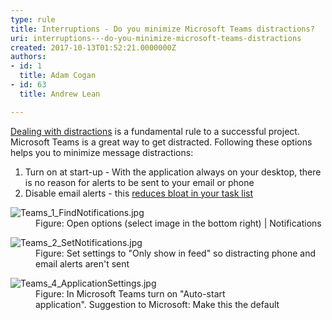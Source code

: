 ```yaml
---
type: rule
title: Interruptions - Do you minimize Microsoft Teams distractions?
uri: interruptions---do-you-minimize-microsoft-teams-distractions
created: 2017-10-13T01:52:21.0000000Z
authors:
- id: 1
  title: Adam Cogan
- id: 63
  title: Andrew Lean

---
```




<span class='intro'> ​​<a href="/_layouts/15/FIXUPREDIRECT.ASPX?WebId=3dfc0e07-e23a-4cbb-aac2-e778b71166a2&amp;TermSetId=07da3ddf-0924-4cd2-a6d4-a4809ae20160&amp;TermId=d65f17a0-2354-4793-9481-7dc2eea0e559">Dealing with distractions</a>&#160;is a fundamental rule to a successful project. Microsoft&#160;Teams&#160;is a great way to get distracted. Following these options helps you to minimize message&#160;distractions&#58;<br><ol><li>Turn&#160;on at start-up​ - With the application always on your desktop, there is no reason for alerts to be sent to your email or phone<br></li><li>Disable email alerts - this <a href="/_layouts/15/FIXUPREDIRECT.ASPX?WebId=3dfc0e07-e23a-4cbb-aac2-e778b71166a2&amp;TermSetId=07da3ddf-0924-4cd2-a6d4-a4809ae20160&amp;TermId=4ebaa676-4599-4be1-b4ee-55427dba91bf">reduces bloat in your task list</a><br></li></ol> </span>

<dl class="image"><dt><img src="/SiteAssets/do-you-minimize-team-distractions/Teams_1_FindNotifications.jpg" alt="Teams_1_FindNotifications.jpg" /></dt><dd>Figure&#58; Open options (select image in the bottom right) | Notifications</dd></dl><dl class="image"><dt> <img src="/SiteAssets/do-you-minimize-team-distractions/Teams_2_SetNotifications.jpg" alt="Teams_2_SetNotifications.jpg" /></dt><dd> Figure&#58; Set settings to &quot;Only show in feed&quot; so distracting phone and email alerts aren't sent</dd></dl><dl class="image"><dt><img src="/SiteAssets/do-you-minimize-team-distractions/Teams_4_ApplicationSettings.jpg" alt="Teams_4_ApplicationSettings.jpg" /></dt><dd> Figure&#58; In Microsoft Teams turn on &quot;Auto-start application&quot;.&#160;Suggestion to Microsoft&#58; Make this the default<br></dd></dl> <br>


